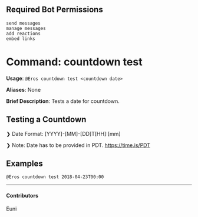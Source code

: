## Required Bot Permissions

```
send messages
manage messages
add reactions
embed links
```

# Command: countdown test


**Usage**: `@Eros countdown test <countdown date>`

**Aliases**: None

**Brief Description**: Tests a date for countdown.



## Testing a Countdown


❯ Date Format: [YYYY]-[MM]-[DD]T[HH]:[mm]

❯ Note: Date has to be provided in PDT. https://time.is/PDT

## Examples

```
@Eros countdown test 2018-04-23T00:00
```


---

#### Contributors


Euni
